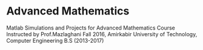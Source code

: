 # Advanced Mathematics
Matlab Simulations and Projects for Advanced Mathematics Course Instructed by Prof.Mazlaghani
Fall 2016, Amirkabir University of Technology, Computer Engineering B.S (2013-2017)
